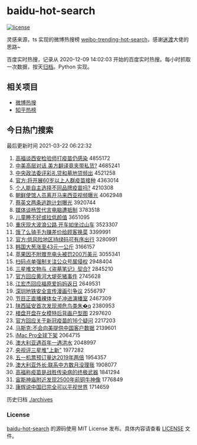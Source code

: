 # baidu-hot-search

[![license](https://img.shields.io/github/license/Arrackisarookie/baidu-hot-search)](https://github.com/Arrackisarookie/baidu-hot-search/blob/master/LICENSE)

灵感来源，ts 实现的微博热搜榜 [weibo-trending-hot-search](https://github.com/justjavac/weibo-trending-hot-search)，感谢[迷渡](https://github.com/justjavac)大佬的思路~

百度实时热搜，记录从 2020-12-09 14:02:03 开始的百度实时热搜。每小时抓取一次数据，按天[归档](./archives)。Python 实现。

## 相关项目
+ [微博热搜](https://github.com/Arrackisarookie/weibo-hot-search)
+ [知乎热榜](https://github.com/Arrackisarookie/zhihu-top-search)

## 今日热门搜索

<!-- Rank Begin -->

最后更新时间 2021-03-22 06:22:32

1. [高福谈西安检验师打疫苗仍感染](http://www.baidu.com/baidu?cl=3&tn=SE_baiduhomet8_jmjb7mjw&rsv_dl=fyb_top&fr=top1000&wd=%B8%DF%B8%A3%CC%B8%CE%F7%B0%B2%BC%EC%D1%E9%CA%A6%B4%F2%D2%DF%C3%E7%C8%D4%B8%D0%C8%BE) 4855172
1. [中美高层对话 美方翻译竟夹带私货?](http://www.baidu.com/baidu?cl=3&tn=SE_baiduhomet8_jmjb7mjw&rsv_dl=fyb_top&fr=top1000&wd=%D6%D0%C3%C0%B8%DF%B2%E3%B6%D4%BB%B0%20%C3%C0%B7%BD%B7%AD%D2%EB%BE%B9%BC%D0%B4%F8%CB%BD%BB%F5%3F) 4685241
1. [中央政法委评彩礼贷和墓地贷频出](http://www.baidu.com/baidu?cl=3&tn=SE_baiduhomet8_jmjb7mjw&rsv_dl=fyb_top&fr=top1000&wd=%D6%D0%D1%EB%D5%FE%B7%A8%CE%AF%C6%C0%B2%CA%C0%F1%B4%FB%BA%CD%C4%B9%B5%D8%B4%FB%C6%B5%B3%F6) 4521258
1. [官方:将开展60岁以上人群疫苗接种](http://www.baidu.com/baidu?cl=3&tn=SE_baiduhomet8_jmjb7mjw&rsv_dl=fyb_top&fr=top1000&wd=%B9%D9%B7%BD%3A%BD%AB%BF%AA%D5%B960%CB%EA%D2%D4%C9%CF%C8%CB%C8%BA%D2%DF%C3%E7%BD%D3%D6%D6) 4363014
1. [个人能自主选择不同品牌疫苗吗?](http://www.baidu.com/baidu?cl=3&tn=SE_baiduhomet8_jmjb7mjw&rsv_dl=fyb_top&fr=top1000&wd=%B8%F6%C8%CB%C4%DC%D7%D4%D6%F7%D1%A1%D4%F1%B2%BB%CD%AC%C6%B7%C5%C6%D2%DF%C3%E7%C2%F0%3F) 4210308
1. [朝鲜使馆人员离开马来西亚视频曝光](http://www.baidu.com/baidu?cl=3&tn=SE_baiduhomet8_jmjb7mjw&rsv_dl=fyb_top&fr=top1000&wd=%B3%AF%CF%CA%CA%B9%B9%DD%C8%CB%D4%B1%C0%EB%BF%AA%C2%ED%C0%B4%CE%F7%D1%C7%CA%D3%C6%B5%C6%D8%B9%E2) 4062948
1. [蔡英文两条逃跑计划曝光](http://www.baidu.com/baidu?cl=3&tn=SE_baiduhomet8_jmjb7mjw&rsv_dl=fyb_top&fr=top1000&wd=%B2%CC%D3%A2%CE%C4%C1%BD%CC%F5%CC%D3%C5%DC%BC%C6%BB%AE%C6%D8%B9%E2) 3920744
1. [媒体谈杨笠代言电脑遭抵制](http://www.baidu.com/baidu?cl=3&tn=SE_baiduhomet8_jmjb7mjw&rsv_dl=fyb_top&fr=top1000&wd=%C3%BD%CC%E5%CC%B8%D1%EE%F3%D2%B4%FA%D1%D4%B5%E7%C4%D4%D4%E2%B5%D6%D6%C6) 3783518
1. [儿童睡不好或拉低颜值](http://www.baidu.com/baidu?cl=3&tn=SE_baiduhomet8_jmjb7mjw&rsv_dl=fyb_top&fr=top1000&wd=%B6%F9%CD%AF%CB%AF%B2%BB%BA%C3%BB%F2%C0%AD%B5%CD%D1%D5%D6%B5) 3651095
1. [重庆现大波浪公路 开车如坐过山车](http://www.baidu.com/baidu?cl=3&tn=SE_baiduhomet8_jmjb7mjw&rsv_dl=fyb_top&fr=top1000&wd=%D6%D8%C7%EC%CF%D6%B4%F3%B2%A8%C0%CB%B9%AB%C2%B7%20%BF%AA%B3%B5%C8%E7%D7%F8%B9%FD%C9%BD%B3%B5) 3523307
1. [饿了么骑手为赚差价给顾客换菜](http://www.baidu.com/baidu?cl=3&tn=SE_baiduhomet8_jmjb7mjw&rsv_dl=fyb_top&fr=top1000&wd=%B6%F6%C1%CB%C3%B4%C6%EF%CA%D6%CE%AA%D7%AC%B2%EE%BC%DB%B8%F8%B9%CB%BF%CD%BB%BB%B2%CB) 3399991
1. [官方:低风险地区持绿码可有序出行](http://www.baidu.com/baidu?cl=3&tn=SE_baiduhomet8_jmjb7mjw&rsv_dl=fyb_top&fr=top1000&wd=%B9%D9%B7%BD%3A%B5%CD%B7%E7%CF%D5%B5%D8%C7%F8%B3%D6%C2%CC%C2%EB%BF%C9%D3%D0%D0%F2%B3%F6%D0%D0) 3280991
1. [韩国大葱涨至43元一公斤](http://www.baidu.com/baidu?cl=3&tn=SE_baiduhomet8_jmjb7mjw&rsv_dl=fyb_top&fr=top1000&wd=%BA%AB%B9%FA%B4%F3%B4%D0%D5%C7%D6%C143%D4%AA%D2%BB%B9%AB%BD%EF) 3166157
1. [苹果因不附赠充电头被罚200万美元](http://www.baidu.com/baidu?cl=3&tn=SE_baiduhomet8_jmjb7mjw&rsv_dl=fyb_top&fr=top1000&wd=%C6%BB%B9%FB%D2%F2%B2%BB%B8%BD%D4%F9%B3%E4%B5%E7%CD%B7%B1%BB%B7%A3200%CD%F2%C3%C0%D4%AA) 3055341
1. [扫码点单强制关注公众号属侵权](http://www.baidu.com/baidu?cl=3&tn=SE_baiduhomet8_jmjb7mjw&rsv_dl=fyb_top&fr=top1000&wd=%C9%A8%C2%EB%B5%E3%B5%A5%C7%BF%D6%C6%B9%D8%D7%A2%B9%AB%D6%DA%BA%C5%CA%F4%C7%D6%C8%A8) 2948404
1. [三星堆文物与《盗墓笔记》契合?](http://www.baidu.com/baidu?cl=3&tn=SE_baiduhomet8_jmjb7mjw&rsv_dl=fyb_top&fr=top1000&wd=%C8%FD%D0%C7%B6%D1%CE%C4%CE%EF%D3%EB%A1%B6%B5%C1%C4%B9%B1%CA%BC%C7%A1%B7%C6%F5%BA%CF%3F) 2845210
1. [官方回应黄河大堤死猪事件](http://www.baidu.com/baidu?cl=3&tn=SE_baiduhomet8_jmjb7mjw&rsv_dl=fyb_top&fr=top1000&wd=%B9%D9%B7%BD%BB%D8%D3%A6%BB%C6%BA%D3%B4%F3%B5%CC%CB%C0%D6%ED%CA%C2%BC%FE) 2745628
1. [江宏杰回应福原爱妈妈返日](http://www.baidu.com/baidu?cl=3&tn=SE_baiduhomet8_jmjb7mjw&rsv_dl=fyb_top&fr=top1000&wd=%BD%AD%BA%EA%BD%DC%BB%D8%D3%A6%B8%A3%D4%AD%B0%AE%C2%E8%C2%E8%B7%B5%C8%D5) 2649531
1. [深圳地铁安全宣传漫画引争议](http://www.baidu.com/baidu?cl=3&tn=SE_baiduhomet8_jmjb7mjw&rsv_dl=fyb_top&fr=top1000&wd=%C9%EE%DB%DA%B5%D8%CC%FA%B0%B2%C8%AB%D0%FB%B4%AB%C2%FE%BB%AD%D2%FD%D5%F9%D2%E9) 2556797
1. [节目正直播裸体女子冲进演播室](http://www.baidu.com/baidu?cl=3&tn=SE_baiduhomet8_jmjb7mjw&rsv_dl=fyb_top&fr=top1000&wd=%BD%DA%C4%BF%D5%FD%D6%B1%B2%A5%C2%E3%CC%E5%C5%AE%D7%D3%B3%E5%BD%F8%D1%DD%B2%A5%CA%D2) 2467309
1. [陕西延安首次发现濒危鸟类朱�q](http://www.baidu.com/baidu?cl=3&tn=SE_baiduhomet8_jmjb7mjw&rsv_dl=fyb_top&fr=top1000&wd=%C9%C2%CE%F7%D1%D3%B0%B2%CA%D7%B4%CE%B7%A2%CF%D6%B1%F4%CE%A3%C4%F1%C0%E0%D6%EC%FBq) 2380953
1. [楼盘开盘在女模特后背画户型图](http://www.baidu.com/baidu?cl=3&tn=SE_baiduhomet8_jmjb7mjw&rsv_dl=fyb_top&fr=top1000&wd=%C2%A5%C5%CC%BF%AA%C5%CC%D4%DA%C5%AE%C4%A3%CC%D8%BA%F3%B1%B3%BB%AD%BB%A7%D0%CD%CD%BC) 2297620
1. [官方回应关于新冠疫苗的16个疑问](http://www.baidu.com/baidu?cl=3&tn=SE_baiduhomet8_jmjb7mjw&rsv_dl=fyb_top&fr=top1000&wd=%B9%D9%B7%BD%BB%D8%D3%A6%B9%D8%D3%DA%D0%C2%B9%DA%D2%DF%C3%E7%B5%C416%B8%F6%D2%C9%CE%CA) 2217203
1. [马斯克:不会向美提供中国客户数据](http://www.baidu.com/baidu?cl=3&tn=SE_baiduhomet8_jmjb7mjw&rsv_dl=fyb_top&fr=top1000&wd=%C2%ED%CB%B9%BF%CB%3A%B2%BB%BB%E1%CF%F2%C3%C0%CC%E1%B9%A9%D6%D0%B9%FA%BF%CD%BB%A7%CA%FD%BE%DD) 2139601
1. [iMac Pro全球下架](http://www.baidu.com/baidu?cl=3&tn=SE_baiduhomet8_jmjb7mjw&rsv_dl=fyb_top&fr=top1000&wd=iMac%20Pro%C8%AB%C7%F2%CF%C2%BC%DC) 2064715
1. [澳大利亚遇百年一遇洪水](http://www.baidu.com/baidu?cl=3&tn=SE_baiduhomet8_jmjb7mjw&rsv_dl=fyb_top&fr=top1000&wd=%B0%C4%B4%F3%C0%FB%D1%C7%D3%F6%B0%D9%C4%EA%D2%BB%D3%F6%BA%E9%CB%AE) 2048997
1. [央视评三星堆"上新"](http://www.baidu.com/baidu?cl=3&tn=SE_baiduhomet8_jmjb7mjw&rsv_dl=fyb_top&fr=top1000&wd=%D1%EB%CA%D3%C6%C0%C8%FD%D0%C7%B6%D1%22%C9%CF%D0%C2%22) 1977282
1. [五一机票预订量达2019年两倍](http://www.baidu.com/baidu?cl=3&tn=SE_baiduhomet8_jmjb7mjw&rsv_dl=fyb_top&fr=top1000&wd=%CE%E5%D2%BB%BB%FA%C6%B1%D4%A4%B6%A9%C1%BF%B4%EF2019%C4%EA%C1%BD%B1%B6) 1954357
1. [澳大利亚外长:联系中方数月没理我](http://www.baidu.com/baidu?cl=3&tn=SE_baiduhomet8_jmjb7mjw&rsv_dl=fyb_top&fr=top1000&wd=%B0%C4%B4%F3%C0%FB%D1%C7%CD%E2%B3%A4%3A%C1%AA%CF%B5%D6%D0%B7%BD%CA%FD%D4%C2%C3%BB%C0%ED%CE%D2) 1908077
1. [高福称疫苗是战胜传染病的终极武器](http://www.baidu.com/baidu?cl=3&tn=SE_baiduhomet8_jmjb7mjw&rsv_dl=fyb_top&fr=top1000&wd=%B8%DF%B8%A3%B3%C6%D2%DF%C3%E7%CA%C7%D5%BD%CA%A4%B4%AB%C8%BE%B2%A1%B5%C4%D6%D5%BC%AB%CE%E4%C6%F7) 1841294
1. [宙斯神庙附近发现2500年前铜牛神像](http://www.baidu.com/baidu?cl=3&tn=SE_baiduhomet8_jmjb7mjw&rsv_dl=fyb_top&fr=top1000&wd=%D6%E6%CB%B9%C9%F1%C3%ED%B8%BD%BD%FC%B7%A2%CF%D62500%C4%EA%C7%B0%CD%AD%C5%A3%C9%F1%CF%F1) 1776849
1. [康辉说中国已完全可以平视世界](http://www.baidu.com/baidu?cl=3&tn=SE_baiduhomet8_jmjb7mjw&rsv_dl=fyb_top&fr=top1000&wd=%BF%B5%BB%D4%CB%B5%D6%D0%B9%FA%D2%D1%CD%EA%C8%AB%BF%C9%D2%D4%C6%BD%CA%D3%CA%C0%BD%E7) 1714659
<!-- Rank End -->

历史归档 [./archives](./archives)

### License

[baidu-hot-search](https://github.com/Arrackisarookie/baidu-hot-search) 的源码使用 MIT License 发布。具体内容请查看 [LICENSE](./LICENSE) 文件。
